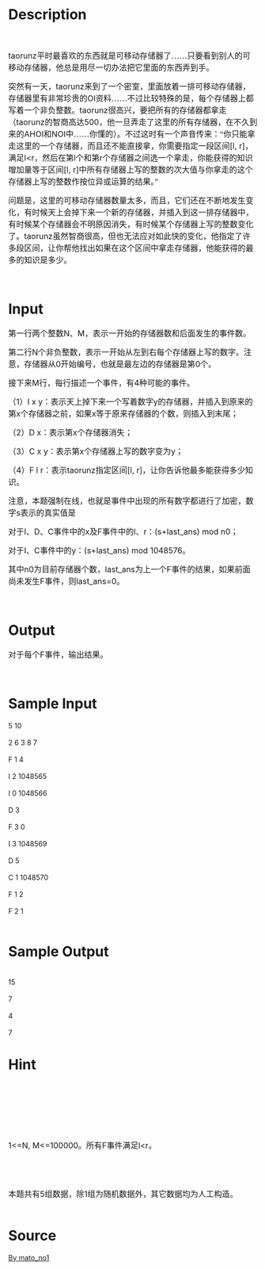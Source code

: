 
# Description

<div class="content"><p class="MsoNormal"><font color="#ff0000" size="3"><b><br/>
</b></font></p>
<p class="MsoNormal"><span style="font-size: medium"><span lang="EN-US">taorunz</span><span style="font-family: 宋体">平时最喜欢的东西就是可移动存储器了……只要看到别人的可移动存储器，他总是用尽一切办法把它里面的东西弄到手。</span></span></p>
<p class="MsoNormal"><span style="font-size: medium"><span style="font-family: 宋体">突然有一天，</span><span lang="EN-US">taorunz</span><span style="font-family: 宋体">来到了一个密室，里面放着一排可移动存储器，存储器里有非常珍贵的</span><span lang="EN-US">OI</span><span style="font-family: 宋体">资料……不过比较特殊的是，每个存储器上都写着一个非负整数。</span><span lang="EN-US">taorunz</span><span style="font-family: 宋体">很高兴，要把所有的存储器都拿走（</span><span lang="EN-US">taorunz</span><span style="font-family: 宋体">的智商高达</span><span lang="EN-US">500</span><span style="font-family: 宋体">，他一旦弄走了这里的所有存储器，在不久到来的</span><span lang="EN-US">AHOI</span><span style="font-family: 宋体">和</span><span lang="EN-US">NOI</span><span style="font-family: 宋体">中……你懂的）。不过这时有一个声音传来：“你只能拿走这里的一个存储器，而且还不能直接拿，你需要指定一段区间</span><span lang="EN-US">[l, r]</span><span style="font-family: 宋体">，满足</span><span lang="EN-US">l&lt;r</span><span style="font-family: 宋体">，然后在第</span><span lang="EN-US">l</span><span style="font-family: 宋体">个和第</span><span lang="EN-US">r</span><span style="font-family: 宋体">个存储器之间选一个拿走，你能获得的知识增加量等于区间</span><span lang="EN-US">[l, r]</span><span style="font-family: 宋体">中所有存储器上写的整数的次大值与你拿走的这个存储器上写的整数作按位异或运算的结果。”</span></span></p>
<p class="MsoNormal"><span style="font-size: medium"><span style="font-family: 宋体">问题是，这里的可移动存储器数量太多，而且，它们还在不断地发生变化，有时候天上会掉下来一个新的存储器，并插入到这一排存储器中，有时候某个存储器会不明原因消失，有时候某个存储器上写的整数变化了。</span><span lang="EN-US">taorunz</span><span style="font-family: 宋体">虽然智商很高，但也无法应对如此快的变化，他指定了许多段区间，让你帮他找出如果在这个区间中拿走存储器，他能获得的最多的知识是多少。</span></span></p>
<p class="MsoNormal"><font face="宋体" size="3"><br/>
</font></p>
<p></p></div>

# Input

<div class="content"><p class="MsoNormal"><span style="font-size: medium; font-family: 宋体; ">第一行两个整数</span><span lang="EN-US" style="font-size: medium; ">N</span><span style="font-size: medium; font-family: 宋体; ">、</span><span lang="EN-US" style="font-size: medium; ">M</span><span style="font-size: medium; font-family: 宋体; ">，表示一开始的存储器数和后面发生的事件数。</span></p>
<p class="MsoNormal"><span style="font-size: medium; "><span style="font-family: 宋体; ">第二行</span><span lang="EN-US">N</span><span style="font-family: 宋体; ">个非负整数，表示一开始从左到右每个存储器上写的数字。注意，存储器从</span><span lang="EN-US">0</span><span style="font-family: 宋体; ">开始编号，也就是最左边的存储器是第</span><span lang="EN-US">0</span><span style="font-family: 宋体; ">个。</span></span></p>
<p class="MsoNormal"><span style="font-size: medium; "><span style="font-family: 宋体; ">接下来</span><span lang="EN-US">M</span><span style="font-family: 宋体; ">行，每行描述一个事件，有</span><span lang="EN-US">4</span><span style="font-family: 宋体; ">种可能的事件。</span></span></p>
<p class="MsoNormal"><span style="font-size: medium; "><span style="font-family: 宋体; ">（</span><span lang="EN-US">1</span><span style="font-family: 宋体; ">）</span><span lang="EN-US">I x y</span><span style="font-family: 宋体; ">：表示天上掉下来一个写着数字</span><span lang="EN-US">y</span><span style="font-family: 宋体; ">的存储器，并插入到原来的第</span><span lang="EN-US">x</span><span style="font-family: 宋体; ">个存储器之前，如果</span><span lang="EN-US">x</span><span style="font-family: 宋体; ">等于原来存储器的个数，则插入到末尾；</span></span></p>
<p class="MsoNormal"><span style="font-size: medium; "><span style="font-family: 宋体; ">（</span><span lang="EN-US">2</span><span style="font-family: 宋体; ">）</span><span lang="EN-US">D x</span><span style="font-family: 宋体; ">：表示第</span><span lang="EN-US">x</span><span style="font-family: 宋体; ">个存储器消失；</span></span></p>
<p class="MsoNormal"><span style="font-size: medium; "><span style="font-family: 宋体; ">（</span><span lang="EN-US">3</span><span style="font-family: 宋体; ">）</span><span lang="EN-US">C x y</span><span style="font-family: 宋体; ">：表示第</span><span lang="EN-US">x</span><span style="font-family: 宋体; ">个存储器上写的数字变为</span><span lang="EN-US">y</span><span style="font-family: 宋体; ">；</span></span></p>
<p class="MsoNormal"><span style="font-size: medium; "><span style="font-family: 宋体; ">（</span><span lang="EN-US">4</span><span style="font-family: 宋体; ">）</span><span lang="EN-US">F l r</span><span style="font-family: 宋体; ">：表示</span><span lang="EN-US">taorunz</span><span style="font-family: 宋体; ">指定区间</span><span lang="EN-US">[l, r]</span><span style="font-family: 宋体; ">，让你告诉他最多能获得多少知识。</span></span></p>
<p class="MsoNormal"><span style="font-size: medium; "><span style="font-family: 宋体; ">注意，本题强制在线，也就是事件中出现的所有数字都进行了加密，数字</span><span lang="EN-US">s</span><span style="font-family: 宋体; ">表示的真实值是</span></span></p>
<p class="MsoNormal"><span style="font-size: medium; "><span style="font-family: 宋体; ">对于</span><span lang="EN-US">I</span><span style="font-family: 宋体; ">、</span><span lang="EN-US">D</span><span style="font-family: 宋体; ">、</span><span lang="EN-US">C</span><span style="font-family: 宋体; ">事件中的</span><span lang="EN-US">x</span><span style="font-family: 宋体; ">及</span><span lang="EN-US">F</span><span style="font-family: 宋体; ">事件中的</span><span lang="EN-US">l</span><span style="font-family: 宋体; ">、</span><span lang="EN-US">r</span><span style="font-family: 宋体; ">：</span><span lang="EN-US">(s+last_ans) mod n0</span><span style="font-family: 宋体; ">；</span></span></p>
<p class="MsoNormal"><span style="font-size: medium; "><span style="font-family: 宋体; ">对于</span><span lang="EN-US">I</span><span style="font-family: 宋体; ">、</span><span lang="EN-US">C</span><span style="font-family: 宋体; ">事件中的</span><span lang="EN-US">y</span><span style="font-family: 宋体; ">：</span><span lang="EN-US">(s+last_ans) mod 1048576</span><span style="font-family: 宋体; ">。</span></span></p>
<p class="MsoNormal"><span style="font-size: medium; "><span style="font-family: 宋体; ">其中</span><span lang="EN-US">n0</span><span style="font-family: 宋体; ">为目前存储器个数，</span><span lang="EN-US">last_ans</span><span style="font-family: 宋体; ">为上一个</span><span lang="EN-US">F</span><span style="font-family: 宋体; ">事件的结果，如果前面尚未发生</span><span lang="EN-US">F</span><span style="font-family: 宋体; ">事件，则</span><span lang="EN-US">last_ans=0</span><span style="font-family: 宋体; ">。</span></span></p>
<p class="MsoNormal"><font face="宋体" size="3"><br/>
</font></p>
<p class="MsoNormal"></p>
<p></p></div>

# Output

<div class="content"><p></p>
<div></div>
<div>
<p class="MsoNormal"><span style="font-size: medium"><span style="font-family: 宋体">对于每个</span><span lang="EN-US">F</span><span style="font-family: 宋体">事件，输出结果。</span></span></p>
<p class="MsoNormal"><font face="宋体" size="3"><br/>
</font></p>
<p class="MsoNormal"></p>
</div></div>

# Sample Input

<div class="content"><span class="sampledata">5 10<br/>
<br/>
2 6 3 8 7<br/>
<br/>
F 1 4<br/>
<br/>
I 2 1048565<br/>
<br/>
I 0 1048566<br/>
<br/>
D 3<br/>
<br/>
F 3 0<br/>
<br/>
I 3 1048569<br/>
<br/>
D 5<br/>
<br/>
C 1 1048570<br/>
<br/>
F 1 2<br/>
<br/>
F 2 1<br/>
<br/>
</span></div>

# Sample Output

<div class="content"><span class="sampledata"><br/>
15<br/>
<br/>
7<br/>
<br/>
4<br/>
<br/>
7<br/>
</span></div>

# Hint

<div class="content"><p></p><div><span style="font-size: medium; "><br/><br/>
</span></div><br/>
<div><span style="font-size: medium; "><br/><br/>
</span></div><br/>
<div><span style="font-size: medium; ">1&lt;=N, M&lt;=100000。所有F事件满足l&lt;r。</span></div><br/>
<div><span style="font-size: medium; "><br/><br/>
</span></div><br/>
<div><span style="font-size: medium; ">本题共有5组数据，除1组为随机数据外，其它数据均为人工构造。</span></div><br/>
<p></p><p></p></div>

# Source

<div class="content"><p><a href="problemset.php?search=By mato_no1
">By mato_no1<br/>
</a></p></div>

